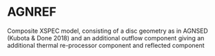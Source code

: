 # AGNREF
Composite XSPEC model, consisting of a disc geometry as in AGNSED (Kubota &amp; Done 2018) and an additional outflow component giving an additional thermal re-processor component and reflected component
